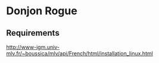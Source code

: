 # Donjon Rogue

## Requirements

http://www-igm.univ-mlv.fr/~boussica/mlv/api/French/html/installation_linux.html